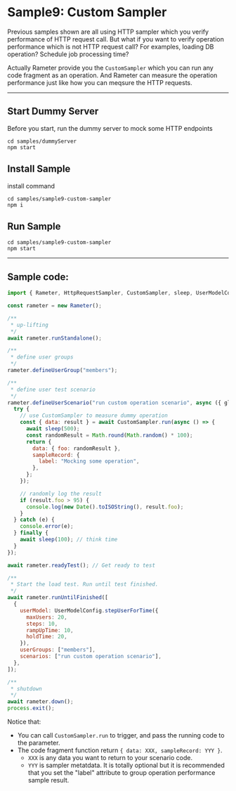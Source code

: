# Sample9: Custom Sampler

Previous samples shown are all using HTTP sampler which you verify performance of HTTP request call.
But what if you want to verify operation performance which is not HTTP request call?
For examples, loading DB operation? Schedule job processing time?

Actually Rameter provide you the `CustomSampler` which you can run any code fragment as an operation.
And Rameter can measure the operation performance just like how you can meqsure the HTTP requests.

-------

## Start Dummy Server

Before you start, run the dummy server to mock some HTTP endpoints
```
cd samples/dummyServer
npm start
```

## Install Sample

install command
```
cd samples/sample9-custom-sampler
npm i
```

## Run Sample

```
cd samples/sample9-custom-sampler
npm start
```

------

## Sample code: 
```javascript
import { Rameter, HttpRequestSampler, CustomSampler, sleep, UserModelConfig } from "rameter";

const rameter = new Rameter();

/**
 * up-lifting
 */
await rameter.runStandalone();

/**
 * define user groups
 */
rameter.defineUserGroup("members");

/**
 * define user test scenario
 */
rameter.defineUserScenario("run custom operation scenario", async ({ globalContext, nodeContext, userContext, userId }) => {
  try {
    // use CustomSampler to measure dummy operation
    const { data: result } = await CustomSampler.run(async () => {
      await sleep(500);
      const randomResult = Math.round(Math.random() * 100);
      return {
        data: { foo: randomResult },
        sampleRecord: {
          label: "Mocking some operation",
        },
      };
    });

    // randomly log the result
    if (result.foo > 95) {
      console.log(new Date().toISOString(), result.foo);
    }
  } catch (e) {
    console.error(e);
  } finally {
    await sleep(100); // think time
  }
});

await rameter.readyTest(); // Get ready to test

/**
 * Start the load test. Run until test finished.
 */
await rameter.runUntilFinished([
  {
    userModel: UserModelConfig.stepUserForTime({
      maxUsers: 20,
      steps: 10,
      rampUpTime: 10,
      holdTime: 20,
    }),
    userGroups: ["members"],
    scenarios: ["run custom operation scenario"],
  },
]);

/**
 * shutdown
 */
await rameter.down();
process.exit();
```

Notice that:
- You can call `CustomSampler.run` to trigger, and pass the running code to the parameter.
- The code fragment function return `{ data: XXX, sampleRecord: YYY }`. 
  - `XXX` is any data you want to return to your scenario code.
  - `YYY` is sampler metatdata. It is totally optional but it is recommended that you set the "label" attribute to group operation performance sample result.